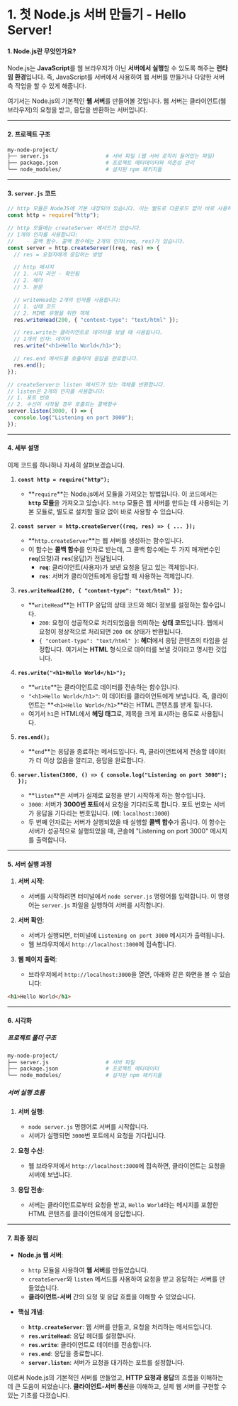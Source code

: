# 1. 첫 Node.js 서버 만들기 - Hello Server!

#### 1. **Node.js란 무엇인가요?**
Node.js는 **JavaScript**를 웹 브라우저가 아닌 **서버에서 실행**할 수 있도록 해주는 **런타임 환경**입니다. 즉, JavaScript를 서버에서 사용하여 웹 서버를 만들거나 다양한 서버 측 작업을 할 수 있게 해줍니다.

여기서는 Node.js의 기본적인 **웹 서버**를 만들어볼 것입니다. 웹 서버는 클라이언트(웹 브라우저)의 요청을 받고, 응답을 반환하는 서버입니다.

---

#### 2. **프로젝트 구조**

```bash
my-node-project/
├── server.js                  # 서버 파일 (웹 서버 로직이 들어있는 파일)
├── package.json               # 프로젝트 메타데이터와 의존성 관리
└── node_modules/              # 설치된 npm 패키지들
```

---

#### 3. **`server.js` 코드**

```javascript
// http 모듈은 NodeJS에 기본 내장되어 있습니다. 이는 별도로 다운로드 없이 바로 사용하시면 됩니다.
const http = require("http");

// http 모듈에는 createServer 메서드가 있습니다.
// 1개의 인자를 사용합니다:
//    - 콜백 함수. 콜백 함수에는 2개의 인자(req, res)가 있습니다.
const server = http.createServer((req, res) => {
  // res = 요청자에게 응답하는 방법

  // http 메시지
  // 1. 시작 라인 - 확인됨
  // 2. 헤더
  // 3. 본문

  // writeHead는 2개의 인자를 사용합니다:
  // 1. 상태 코드
  // 2. MIME 유형을 위한 객체
  res.writeHead(200, { "content-type": "text/html" });

  // res.write는 클라이언트로 데이터를 보낼 때 사용됩니다.
  // 1개의 인자: 데이터
  res.write("<h1>Hello World</h1>");

  // res.end 메서드를 호출하여 응답을 완료합니다.
  res.end();
});

// createServer는 listen 메서드가 있는 객체를 반환합니다.
// listen은 2개의 인자를 사용합니다:
// 1. 포트 번호
// 2. 수신이 시작될 경우 호출되는 콜백함수
server.listen(3000, () => {
  console.log("Listening on port 3000");
});
```

---

#### 4. **세부 설명**

이제 코드를 하나하나 자세히 살펴보겠습니다.

1. **`const http = require("http");`**
   - **`require`**는 Node.js에서 모듈을 가져오는 방법입니다. 이 코드에서는 **`http` 모듈**을 가져오고 있습니다. `http` 모듈은 웹 서버를 만드는 데 사용되는 기본 모듈로, 별도로 설치할 필요 없이 바로 사용할 수 있습니다.

2. **`const server = http.createServer((req, res) => { ... });`**
   - **`http.createServer`**는 웹 서버를 생성하는 함수입니다.
   - 이 함수는 **콜백 함수**를 인자로 받는데, 그 콜백 함수에는 두 가지 매개변수인 **`req`**(요청)과 **`res`**(응답)가 전달됩니다.
     - **`req`**: 클라이언트(사용자)가 보낸 요청을 담고 있는 객체입니다.
     - **`res`**: 서버가 클라이언트에게 응답할 때 사용하는 객체입니다.

3. **`res.writeHead(200, { "content-type": "text/html" });`**
   - **`writeHead`**는 HTTP 응답의 상태 코드와 헤더 정보를 설정하는 함수입니다.
     - `200`: 요청이 성공적으로 처리되었음을 의미하는 **상태 코드**입니다. 웹에서 요청이 정상적으로 처리되면 `200 OK` 상태가 반환됩니다.
     - `{ "content-type": "text/html" }`: **헤더**에서 응답 콘텐츠의 타입을 설정합니다. 여기서는 **HTML** 형식으로 데이터를 보낼 것이라고 명시한 것입니다.

4. **`res.write("<h1>Hello World</h1>");`**
   - **`write`**는 클라이언트로 데이터를 전송하는 함수입니다.
   - `"<h1>Hello World</h1>"`: 이 데이터를 클라이언트에게 보냅니다. 즉, 클라이언트는 **`<h1>Hello World</h1>`**라는 HTML 콘텐츠를 받게 됩니다.
   - 여기서 `h1`은 HTML에서 **헤딩 태그**로, 제목을 크게 표시하는 용도로 사용됩니다.

5. **`res.end();`**
   - **`end`**는 응답을 종료하는 메서드입니다. 즉, 클라이언트에게 전송할 데이터가 더 이상 없음을 알리고, 응답을 완료합니다.

6. **`server.listen(3000, () => { console.log("Listening on port 3000"); });`**
   - **`listen`**은 서버가 실제로 요청을 받기 시작하게 하는 함수입니다.
   - `3000`: 서버가 **3000번 포트**에서 요청을 기다리도록 합니다. 포트 번호는 서버가 응답을 기다리는 번호입니다. (예: `localhost:3000`)
   - 두 번째 인자로는 서버가 실행되었을 때 실행할 **콜백 함수**가 옵니다. 이 함수는 서버가 성공적으로 실행되었을 때, 콘솔에 "Listening on port 3000" 메시지를 출력합니다.

---

#### 5. **서버 실행 과정**

1. **서버 시작**:
   - 서버를 시작하려면 터미널에서 `node server.js` 명령어를 입력합니다. 이 명령어는 `server.js` 파일을 실행하여 서버를 시작합니다.
   
2. **서버 확인**:
   - 서버가 실행되면, 터미널에 `Listening on port 3000` 메시지가 출력됩니다.
   - 웹 브라우저에서 `http://localhost:3000`에 접속합니다.

3. **웹 페이지 출력**:
   - 브라우저에서 `http://localhost:3000`을 열면, 아래와 같은 화면을 볼 수 있습니다:

```html
<h1>Hello World</h1>
```

---

#### 6. **시각화**

##### 프로젝트 폴더 구조

```bash
my-node-project/
├── server.js                  # 서버 파일
├── package.json               # 프로젝트 메타데이터
└── node_modules/              # 설치된 npm 패키지들
```

##### 서버 실행 흐름

1. **서버 실행**:
   - `node server.js` 명령어로 서버를 시작합니다.
   - 서버가 실행되면 `3000`번 포트에서 요청을 기다립니다.

2. **요청 수신**:
   - 웹 브라우저에서 `http://localhost:3000`에 접속하면, 클라이언트는 요청을 서버에 보냅니다.

3. **응답 전송**:
   - 서버는 클라이언트로부터 요청을 받고, `Hello World`라는 메시지를 포함한 HTML 콘텐츠를 클라이언트에게 응답합니다.

---

#### 7. **최종 정리**

- **Node.js 웹 서버**:
  - `http` 모듈을 사용하여 **웹 서버**를 만들었습니다.
  - `createServer`와 `listen` 메서드를 사용하여 요청을 받고 응답하는 서버를 만들었습니다.
  - **클라이언트-서버** 간의 요청 및 응답 흐름을 이해할 수 있었습니다.

- **핵심 개념**:
  - **`http.createServer`**: 웹 서버를 만들고, 요청을 처리하는 메서드입니다.
  - **`res.writeHead`**: 응답 헤더를 설정합니다.
  - **`res.write`**: 클라이언트로 데이터를 전송합니다.
  - **`res.end`**: 응답을 종료합니다.
  - **`server.listen`**: 서버가 요청을 대기하는 포트를 설정합니다.

이로써 Node.js의 기본적인 서버를 만들었고, **HTTP 요청과 응답**의 흐름을 이해하는 데 큰 도움이 되었습니다. **클라이언트-서버 통신**을 이해하고, 실제 웹 서버를 구현할 수 있는 기초를 다졌습니다.
